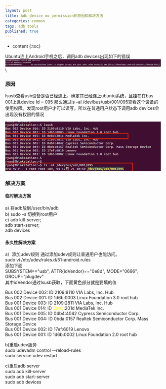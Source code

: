 ```yaml
---
layout: post
title: Adb device no permission的原因和解决方法
categories: common
tags: adb tools
published: true
---
```


* content
{:toc}

Ubuntu连上Android手机之后，调用adb devices出现如下的错误
![问题描述](https://github.com/rainhu/rainhu.github.io/raw/master/_assets/1.png)\

### 原因

lsusb查看usb设备是否已经连上，确定其已经连上ubuntu系统，且挂在在bus 001上且device Id = 095
那么通过ls –al /dev/bus/usb/001/095查看这个设备的使用权限。发现root用户才可以读写，所以在普通用户状态下调用adb devices会出现没有权限的情况





![原因分析](https://github.com/rainhu/rainhu.github.io/raw/master/_assets/2.png)

### 解决方案
#### 临时解决方案 
a) 将adb放到/user/bin/adb  
b) sudo –s 切换到root用户  
c) adb kill-server;  
   adb start-server;  
   adb devices  


#### 永久性解决方案
a）添加udev规则 
通过添加udev规则让普通用户也能访问。   
sudo vi /etc/udev/rules.d/51-android.rules  
添加下面   
SUBSYSTEM=="usb", ATTR{idVendor}=="0e8d", MODE="0666", GROUP="plugdev"   
其中idVendor通过lsusb获取，下面黄色部分就是要填的值   
 
Bus 002 Device 002: ID 2109:8110 VIA Labs, Inc. Hub    
Bus 002 Device 001: ID 1d6b:0003 Linux Foundation 3.0 root hub    
Bus 001 Device 003: ID 2109:2811 VIA Labs, Inc. Hub    
Bus 001 Device 014: ID <font color=yellow>0e8d</font>:201d MediaTek Inc.     
Bus 001 Device 005: ID 04b4:4042 Cypress Semiconductor Corp.    
Bus 001 Device 004: ID 0bda:0157 Realtek Semiconductor Corp. Mass Storage Device   
Bus 001 Device 002: ID 17ef:6019 Lenovo     
Bus 001 Device 001: ID 1d6b:0002 Linux Foundation 2.0 root hub   
 
b)重启udev服务   
sudo udevadm control --reload-rules  
sudo service udev restart   
 
 
c)重启adb server   
sudo adb kill-server   
sudo adb start-server   
sudo adb devices
